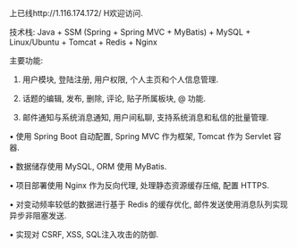 上已线http://1.116.174.172/  H欢迎访问.        

技术栈:  Java + SSM (Spring + Spring MVC + MyBatis) + MySQL + Linux/Ubuntu + Tomcat + Redis + Nginx

主要功能:

1. 用户模块, 登陆注册, 用户权限, 个人主页和个人信息管理.

2. 话题的编辑, 发布, 删除, 评论, 贴子所属板块, @ 功能.

3. 邮件通知与系统消息通知, 用户间私聊, 支持系统消息和私信的批量管理.

• 使用 Spring Boot 自动配置, Spring MVC 作为框架, Tomcat 作为 Servlet 容器.

• 数据储存使用 MySQL, ORM 使用 MyBatis.

• 项目部署使用 Nginx 作为反向代理, 处理静态资源缓存压缩, 配置 HTTPS.

• 对变动频率较低的数据进行基于 Redis 的缓存优化, 邮件发送使用消息队列实现异步非阻塞发送.

• 实现对 CSRF, XSS, SQL注入攻击的防御.

